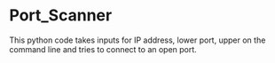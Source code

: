 # Port_Scanner

This python code takes inputs for IP address, lower port, upper on the command line and tries to connect to an open port.

